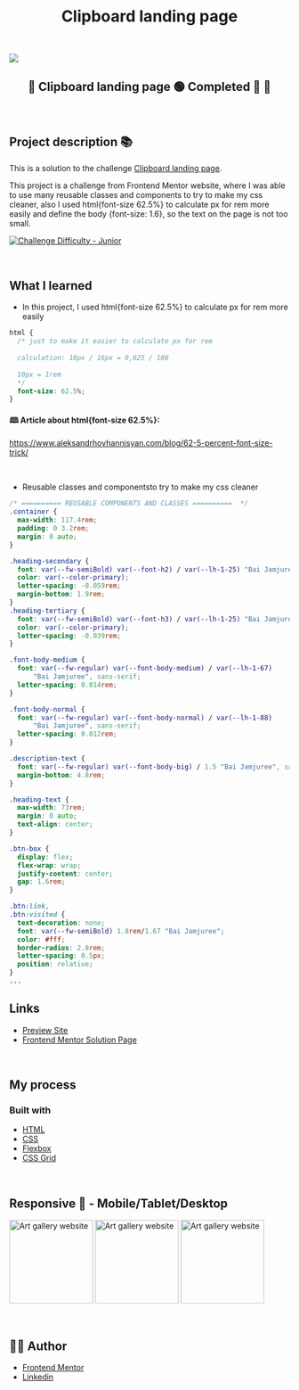 <h1 align="center">Clipboard landing page
</h1>

<div align="left">

</div>

&nbsp;

![](./readme/clipboard-landing-page-master.jpg)

<h2 align="center"> 
	🚧 Clipboard landing page 🟢 Completed 🚀 🚧
  
</h2>

&nbsp;

<!--
## Table of contents

- [Project description](#description) - [What I learned](#What-I-learned) -->

<h2 id="#description">Project description 📚</h2>

This is a solution to the challenge
[Clipboard landing page](https://www.frontendmentor.io/challenges/clipboard-landing-page-5cc9bccd6c4c91111378ecb9).

This project is a challenge from Frontend Mentor website, where I was able to use many reusable classes and components to try to make my css cleaner, also I used html{font-size 62.5%} to calculate px for rem more easily and define the body {font-size: 1.6}, so the text on the page is not too small.

<a href="https://www.frontendmentor.io/challenges?difficulties=4"><img src="https://img.shields.io/badge/Difficulty-Junior-5f5668d0?style=for-the-badge&logo=frontendmentor" alt="Challenge Difficulty - Junior"></a>

&nbsp;

## What I learned

- In this project, I used html{font-size 62.5%} to calculate px for rem more easily

```css
html {
  /* just to make it easier to calculate px for rem 
    
  calculation: 10px / 16px = 0,625 / 100
    
  10px = 1rem
  */
  font-size: 62.5%;
}
```

#### 🕮 Article about html{font-size 62.5%}:

https://www.aleksandrhovhannisyan.com/blog/62-5-percent-font-size-trick/

&nbsp;

- Reusable classes and components​​to try to make my css cleaner

```css
/* ========== REUSABLE COMPONENTS AND CLASSES ==========  */
.container {
  max-width: 117.4rem;
  padding: 0 3.2rem;
  margin: 0 auto;
}

.heading-secondary {
  font: var(--fw-semiBold) var(--font-h2) / var(--lh-1-25) "Bai Jamjuree", sans-serif;
  color: var(--color-primary);
  letter-spacing: -0.059rem;
  margin-bottom: 1.9rem;
}
.heading-tertiary {
  font: var(--fw-semiBold) var(--font-h3) / var(--lh-1-25) "Bai Jamjuree", sans-serif;
  color: var(--color-primary);
  letter-spacing: -0.039rem;
}

.font-body-medium {
  font: var(--fw-regular) var(--font-body-medium) / var(--lh-1-67)
      "Bai Jamjuree", sans-serif;
  letter-spacing: 0.014rem;
}

.font-body-normal {
  font: var(--fw-regular) var(--font-body-normal) / var(--lh-1-88)
      "Bai Jamjuree", sans-serif;
  letter-spacing: 0.012rem;
}

.description-text {
  font: var(--fw-regular) var(--font-body-big) / 1.5 "Bai Jamjuree", sans-serif;
  margin-bottom: 4.8rem;
}

.heading-text {
  max-width: 73rem;
  margin: 0 auto;
  text-align: center;
}

.btn-box {
  display: flex;
  flex-wrap: wrap;
  justify-content: center;
  gap: 1.6rem;
}

.btn:link,
.btn:visited {
  text-decoration: none;
  font: var(--fw-semiBold) 1.8rem/1.67 "Bai Jamjuree";
  color: #fff;
  border-radius: 2.8rem;
  letter-spacing: 0.5px;
  position: relative;
}
...
```

## Links

- [Preview Site](https://viniciusshenri96.github.io/clipboard-landing-page-master/)
- [Frontend Mentor Solution Page](https://www.frontendmentor.io/solutions/challenge-completed-with-htmlcssflexgrid-and-responsive-z8mZI9IhDb)

&nbsp;

## My process

### Built with

- [HTML](https://developer.mozilla.org/en-US/docs/Web/HTML)
- [CSS](https://developer.mozilla.org/en-US/docs/Web/CSS)
- [Flexbox](https://css-tricks.com/snippets/css/a-guide-to-flexbox/)
- [CSS Grid](https://css-tricks.com/snippets/css/complete-guide-grid/)

&nbsp;

## Responsive 📱 - Mobile/Tablet/Desktop

<!-- ### Mobile - 375px -->

<!-- ### Tablet - 768px -->

<span>
  <img  alt="Art gallery website" title="#art-gallery-website" src="readme/mobile.png" width="150px">
</span>
<span>
   <img alt="Art gallery website" title="#art-gallery-website" src="readme/tablet.png" width="150px">
</span>
<span>
  <img alt="Art gallery website" title="#art-gallery-website" src="readme/desktop.png" width="150px">
</span>
<!-- ### Desktop - 1440px -->

&nbsp;

## 👨‍💻 Author

- [Frontend Mentor](https://www.frontendmentor.io/profile/viniciusshenri96)
- [Linkedin](https://www.linkedin.com/in/vinícius-henrique-7a2533229/)

